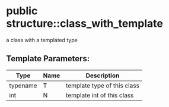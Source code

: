 # <a name='structure-class_with_template' /> public structure::class_with_template

a class with a templated type 









## Template Parameters: 
| Type | Name | Description | 
| ---- | ---- | ---- |
| typename | T | template type of this class  |
| int | N | template int of this class  |




